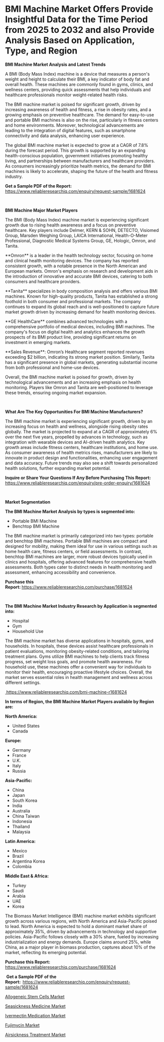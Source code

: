 <p><h1>BMI Machine Market Offers Provide Insightful Data for the Time Period from 2025 to 2032 and also Provide Analysis Based on Application, Type, and Region</h1></p><p><strong>BMI Machine Market Analysis and Latest Trends</strong></p>
<p><p>A BMI (Body Mass Index) machine is a device that measures a person's weight and height to calculate their BMI, a key indicator of body fat and overall health. These machines are commonly found in gyms, clinics, and wellness centers, providing quick assessments that help individuals and healthcare professionals monitor weight-related health risks.</p><p>The BMI machine market is poised for significant growth, driven by increasing awareness of health and fitness, a rise in obesity rates, and a growing emphasis on preventive healthcare. The demand for easy-to-use and portable BMI machines is also on the rise, particularly in fitness centers and home environments. Moreover, technological advancements are leading to the integration of digital features, such as smartphone connectivity and data analysis, enhancing user experience.</p><p>The global BMI machine market is expected to grow at a CAGR of 7.8% during the forecast period. This growth is supported by an expanding health-conscious population, government initiatives promoting healthy living, and partnerships between manufacturers and healthcare providers. As consumers increasingly prioritize health metrics, the demand for BMI machines is likely to accelerate, shaping the future of the health and fitness industry.</p></p>
<p><strong>Get a Sample PDF of the Report:&nbsp;</strong> <a href="https://www.reliableresearchiq.com/enquiry/request-sample/1681624?utm_campaign=1140&utm_medium=2&utm_source=Github&utm_content=ia&utm_term=08032025&utm_id=bmi-machine">https://www.reliableresearchiq.com/enquiry/request-sample/1681624</a></p>
<p>&nbsp;</p>
<p><strong>BMI Machine Major Market Players</strong></p>
<p><p>The BMI (Body Mass Index) machine market is experiencing significant growth due to rising health awareness and a focus on preventive healthcare. Key players include Delmer, KERN & SOHN, DETECTO, Visiomed Group, Marsden Weighing Group, LAICA International, Health-O-Meter Professional, Diagnostic Medical Systems Group, GE, Hologic, Omron, and Tanita.</p><p>**Omron** is a leader in the health technology sector, focusing on home and clinical health monitoring devices. The company has reported consistent growth, with a notable presence in the North American and European markets. Omron's emphasis on research and development aids in the introduction of innovative and accurate BMI devices, catering to both consumers and healthcare providers.</p><p>**Tanita** specializes in body composition analysis and offers various BMI machines. Known for high-quality products, Tanita has established a strong foothold in both consumer and professional markets. The company continues to expand its global reach and is well-positioned to capture future market growth driven by increasing demand for health monitoring devices.</p><p>**GE HealthCare** combines advanced technologies with a comprehensive portfolio of medical devices, including BMI machines. The company's focus on digital health and analytics enhances the growth prospects of its BMI product line, providing significant returns on investment in emerging markets.</p><p>**Sales Revenue**: Omron’s Healthcare segment reported revenues exceeding $2 billion, indicating its strong market position. Similarly, Tanita has a significant presence in global markets, generating substantial income from both professional and home-use devices. </p><p>Overall, the BMI machine market is poised for growth, driven by technological advancements and an increasing emphasis on health monitoring. Players like Omron and Tanita are well-positioned to leverage these trends, ensuring ongoing market expansion.</p></p>
<p>&nbsp;</p>
<p><strong>What Are The Key Opportunities For BMI Machine Manufacturers?</strong></p>
<p><p>The BMI machine market is experiencing significant growth, driven by an increasing focus on health and wellness, alongside rising obesity rates globally. The market is projected to expand at a CAGR of approximately 6% over the next five years, propelled by advances in technology, such as integration with wearable devices and AI-driven health analytics. Key growth areas include fitness centers, healthcare institutions, and home use. As consumer awareness of health metrics rises, manufacturers are likely to innovate in product design and functionalities, enhancing user engagement and data accuracy. Future trends may also see a shift towards personalized health solutions, further expanding market potential.</p></p>
<p><strong>Inquire or Share Your Questions If Any Before Purchasing This Report:</strong> <a href="https://www.reliableresearchiq.com/enquiry/pre-order-enquiry/1681624?utm_campaign=1140&utm_medium=2&utm_source=Github&utm_content=ia&utm_term=08032025&utm_id=bmi-machine">https://www.reliableresearchiq.com/enquiry/pre-order-enquiry/1681624</a></p>
<p>&nbsp;</p>
<p><strong>Market Segmentation</strong></p>
<p><strong>The BMI Machine Market Analysis by types is segmented into:</strong></p>
<p><ul><li>Portable BMI Machine</li><li>Benchtop BMI Machine</li></ul></p>
<p><p>The BMI machine market is primarily categorized into two types: portable and benchtop BMI machines. Portable BMI machines are compact and designed for mobility, making them ideal for use in various settings such as home health care, fitness centers, or field assessments. In contrast, benchtop BMI machines are larger, more robust devices typically used in clinics and hospitals, offering advanced features for comprehensive health assessments. Both types cater to distinct needs in health monitoring and assessment, enhancing accessibility and convenience.</p></p>
<p><strong>Purchase this Report:&nbsp;</strong><a href="https://www.reliableresearchiq.com/purchase/1681624?utm_campaign=1140&utm_medium=2&utm_source=Github&utm_content=ia&utm_term=08032025&utm_id=bmi-machine">https://www.reliableresearchiq.com/purchase/1681624</a></p>
<p>&nbsp;</p>
<p><strong>The BMI Machine Market Industry Research by Application is segmented into:</strong></p>
<p><ul><li>Hospital</li><li>Gym</li><li>Household Use</li></ul></p>
<p><p>The BMI machine market has diverse applications in hospitals, gyms, and households. In hospitals, these devices assist healthcare professionals in patient evaluations, monitoring obesity-related conditions, and tailoring treatment plans. Gyms utilize BMI machines to help clients track fitness progress, set weight loss goals, and promote health awareness. For household use, these machines offer a convenient way for individuals to monitor their health, encouraging proactive lifestyle choices. Overall, the market serves essential roles in health management and wellness across different settings.</p></p>
<p><a href="https://www.reliableresearchiq.com/bmi-machine-r1681624?utm_campaign=1140&utm_medium=2&utm_source=Github&utm_content=ia&utm_term=08032025&utm_id=bmi-machine">&nbsp;https://www.reliableresearchiq.com/bmi-machine-r1681624</a></p>
<p><strong>In terms of Region, the BMI Machine Market Players available by Region are:</strong></p>
<p>
    <p> <strong> North America: </strong>
        <ul>
            <li>United States</li>
            <li>Canada</li>
        </ul>
        </p> 
    <p> <strong> Europe: </strong>
        <ul>
            <li>Germany</li>
            <li>France</li>
            <li>U.K.</li>
            <li>Italy</li>
            <li>Russia</li>
        </ul>
        </p> 
    <p> <strong> Asia-Pacific: </strong>
        <ul>
            <li>China</li>
            <li>Japan</li>
            <li>South Korea</li>
            <li>India</li>
            <li>Australia</li>
            <li>China Taiwan</li>
            <li>Indonesia</li>
            <li>Thailand</li>
            <li>Malaysia</li>
        </ul>
        </p> 
    <p> <strong> Latin America: </strong>
        <ul>
            <li>Mexico</li>
            <li>Brazil</li>
            <li>Argentina Korea</li>
            <li>Colombia</li>
        </ul>
        </p> 
    <p> <strong> Middle East & Africa: </strong>
        <ul>
            <li>Turkey</li>
            <li>Saudi</li>
            <li>Arabia</li>
            <li>UAE</li>
            <li>Korea</li>
        </ul>
    </p>
    </p>
<p><p>The Biomass Market Intelligence (BMI) machine market exhibits significant growth across various regions, with North America and Asia-Pacific poised to lead. North America is expected to hold a dominant market share of approximately 35%, driven by advancements in technology and supportive policies. Asia-Pacific follows closely with a 30% share, fueled by increasing industrialization and energy demands. Europe claims around 25%, while China, as a major player in biomass production, captures about 10% of the market, reflecting its emerging potential.</p></p>
<p><strong>Purchase this Report: </strong><a href="https://www.reliableresearchiq.com/purchase/1681624?utm_campaign=1140&utm_medium=2&utm_source=Github&utm_content=ia&utm_term=08032025&utm_id=bmi-machine">https://www.reliableresearchiq.com/purchase/1681624</a></p>
<p>&nbsp;<strong>Get a Sample PDF of the Report:&nbsp;&nbsp;</strong><a href="https://www.reliableresearchiq.com/enquiry/request-sample/1681624?utm_campaign=1140&utm_medium=2&utm_source=Github&utm_content=ia&utm_term=08032025&utm_id=bmi-machine">https://www.reliableresearchiq.com/enquiry/request-sample/1681624</a></p>
<p><strong></strong></p>
<p><p><a href="https://github.com/luhleickov/Market-Research-Report-List-1/blob/main/allogeneic-stem-cells-market.md?utm_campaign=1140&utm_medium=2&utm_source=Github&utm_content=ia&utm_term=08032025&utm_id=bmi-machine">Allogeneic Stem Cells Market</a></p><p><a href="https://github.com/jaspartatin/Market-Research-Report-List-1/blob/main/seasickness-medicine-market.md?utm_campaign=1140&utm_medium=2&utm_source=Github&utm_content=ia&utm_term=08032025&utm_id=bmi-machine">Seasickness Medicine Market</a></p><p><a href="https://github.com/jullselai/Market-Research-Report-List-1/blob/main/ivermectin-medication-market.md?utm_campaign=1140&utm_medium=2&utm_source=Github&utm_content=ia&utm_term=08032025&utm_id=bmi-machine">Ivermectin Medication Market</a></p><p><a href="https://github.com/dusektwinec3/Market-Research-Report-List-1/blob/main/fujimycin-market.md?utm_campaign=1140&utm_medium=2&utm_source=Github&utm_content=ia&utm_term=08032025&utm_id=bmi-machine">Fujimycin Market</a></p><p><a href="https://github.com/toghojbeinta/Market-Research-Report-List-1/blob/main/airsickness-treatment-market.md?utm_campaign=1140&utm_medium=2&utm_source=Github&utm_content=ia&utm_term=08032025&utm_id=bmi-machine">Airsickness Treatment Market</a></p></p>
